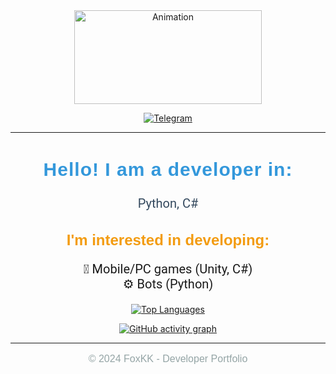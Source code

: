 <!-- Основная анимация -->
<div align="center">
  <img src="https://media2.giphy.com/media/bMyW51TS3QVVIPulMG/giphy.gif?cid=6c09b95287bj7rj2v93ecrn3166y6fah0res9fj1dqt6qkae&ep=v1_internal_gif_by_id&rid=giphy.gif&ct=g" alt="Animation" width="300" height="150">
</div>

<!-- Telegram кнопка -->
<p align="center">
  <a href="https://t.me/bioFoxKK">
    <img src="https://img.shields.io/badge/Telegram-Join%20Me!-1da1f2?style=for-the-badge&logo=telegram&logoColor=white" alt="Telegram">
  </a>
</p>

<hr>

<!-- Заголовок -->
<h2 align="center" style="font-family: 'Poppins', sans-serif; font-size: 30px; color: #3498db; font-weight: bold; letter-spacing: 1px;">
  Hello! I am a developer in:
</h2>

<!-- Языки разработки -->
<div align="center" style="font-size: 20px; font-family: 'Roboto', sans-serif; color: #34495e; margin-bottom: 20px;">
  Python, C#
</div>

<!-- Интересы -->
<h2 align="center" style="font-family: 'Montserrat', sans-serif; font-size: 24px; color: #f39c12; font-weight: bold; margin-bottom: 15px;">
  I'm interested in developing:
</h2>

<!-- Список интересов с иконками -->
<ul style="font-family: 'Roboto', sans-serif; font-size: 20px; text-align: center; list-style-type: none; padding: 0;">
  <li>📱 Mobile/PC games (Unity, C#)</li>
  <li>⚙️ Bots (Python)</li>
</ul>

<!-- Плашка с языками -->
<p align="center">
  <a href="https://github.com/anuraghazra/github-readme-stats">
    <img src="https://github-readme-stats.vercel.app/api/top-langs/?username=FoxikkS&layout=compact&theme=radical&hide_border=true&langs_count=6" alt="Top Languages" />
  </a>
</p>

<!-- Граф активности -->
<p align="center">
  <a href="https://github.com/ashutosh00710/github-readme-activity-graph">
    <img src="https://github-readme-activity-graph.vercel.app/graph?username=FoxikkS&bg_color=0d1117&color=79ff97&line=00ff00&point=79ff97&area=true&hide_border=true" alt="GitHub activity graph" />
  </a>
</p>

<!-- Footer -->
<hr>
<p align="center" style="font-family: 'Montserrat', sans-serif; font-size: 16px; color: #95a5a6;">
  © 2024 FoxKK - Developer Portfolio
</p>


